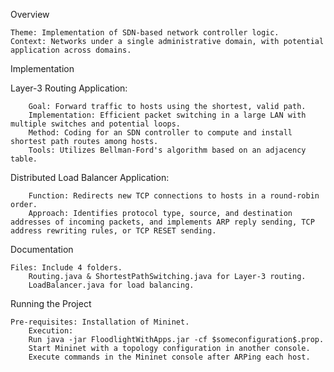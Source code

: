 Overview

	Theme: Implementation of SDN-based network controller logic.
	Context: Networks under a single administrative domain, with potential application across domains.

Implementation
	
 Layer-3 Routing Application:
 
		Goal: Forward traffic to hosts using the shortest, valid path.
		Implementation: Efficient packet switching in a large LAN with multiple switches and potential loops.
		Method: Coding for an SDN controller to compute and install shortest path routes among hosts.
		Tools: Utilizes Bellman-Ford's algorithm based on an adjacency table.
	
 Distributed Load Balancer Application:
 
		Function: Redirects new TCP connections to hosts in a round-robin order.
		Approach: Identifies protocol type, source, and destination addresses of incoming packets, and implements ARP reply sending, TCP address rewriting rules, or TCP RESET sending.

Documentation 

	Files: Include 4 folders.
		Routing.java & ShortestPathSwitching.java for Layer-3 routing.
		LoadBalancer.java for load balancing.

Running the Project

	Pre-requisites: Installation of Mininet.
		Execution:
		Run java -jar FloodlightWithApps.jar -cf $someconfiguration$.prop.
		Start Mininet with a topology configuration in another console.
		Execute commands in the Mininet console after ARPing each host.
